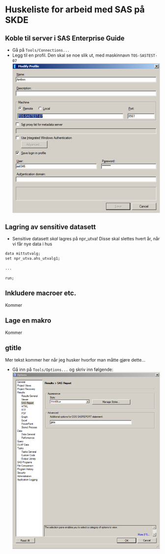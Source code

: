 # Huskeliste for arbeid med SAS på SKDE

## Koble til server i SAS Enterprise Guide

- Gå på `Tools/Connections...`
- Legg til en profil. Den skal se noe slik ut, med maskinnavn `TOS-SASTEST-07`
![Alt text](figurer/sas_server.png)


## Lagring av sensitive datasett

- Sensitive datasett *skal* lagres på npr_utva! Disse skal slettes hvert år, når vi får nye data i hus
```sas
data mittutvalg;
set npr_utva.ahs_utvalg1;

...

run;
```

## Inkludere macroer etc.

Kommer

## Lage en makro

Kommer


## gtitle

Mer tekst kommer her når jeg husker hvorfor man måtte gjøre dette...

- Gå inn på `Tools/Options...` og skriv inn følgende:
![Alt text](figurer/sas_gtitle.png)


